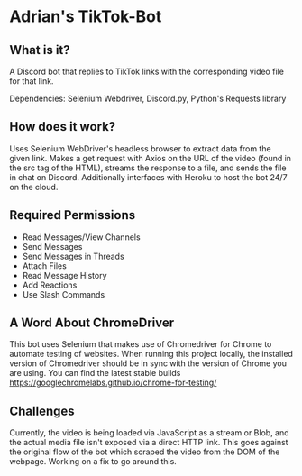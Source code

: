 # Adrian's TikTok-Bot
## What is it?
A Discord bot that replies to TikTok links with the corresponding video file for that link.

Dependencies: Selenium Webdriver, Discord.py, Python's Requests library

## How does it work?
Uses Selenium WebDriver's headless browser to extract data from the given link.
Makes a get request with Axios on the URL of the video (found in the src tag of the HTML), streams the response to a file, and sends the file in chat on Discord.
Additionally interfaces with Heroku to host the bot 24/7 on the cloud.

## Required Permissions
- Read Messages/View Channels
- Send Messages
- Send Messages in Threads
- Attach Files
- Read Message History
- Add Reactions
- Use Slash Commands

## A Word About ChromeDriver
This bot uses Selenium that makes use of Chromedriver for Chrome to automate testing of websites.
When running this project locally, the installed version of Chromedriver should be in sync with the version of Chrome you are using.
You can find the latest stable builds  
https://googlechromelabs.github.io/chrome-for-testing/

## Challenges
Currently, the video is being loaded via JavaScript as a stream or Blob, and the actual media file isn't exposed via a direct HTTP link.
This goes against the original flow of the bot which scraped the video from the DOM of the webpage.
Working on a fix to go around this.